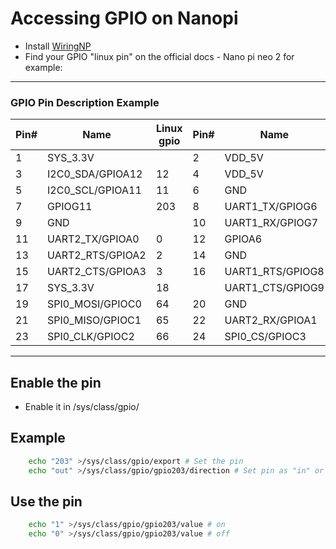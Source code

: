 # Accessing GPIO on Nanopi

- Install [WiringNP](https://github.com/friendlyarm/WiringNP)
- Find your GPIO "linux pin" on the official docs - Nano pi neo 2 for example:
----
### GPIO Pin Description Example
| Pin# | Name | Linux gpio | Pin# | Name | Linux gpio |
| ---| ---| ---| ---| ---| ---|
| 1 | SYS_3.3V | | 2 | VDD_5V	|
| 3	| I2C0_SDA/GPIOA12 | 12 | 4 | VDD_5V |
| 5	| I2C0_SCL/GPIOA11 | 11	| 6 | GND |
| 7	| GPIOG11 | 203 | 8 | UART1_TX/GPIOG6 | 198 |
| 9	| GND | | 10 | UART1_RX/GPIOG7 | 199 |
| 11 | UART2_TX/GPIOA0 | 0 | 12 | GPIOA6 | 6 |
| 13 | UART2_RTS/GPIOA2	| 2 | 14 | GND |
| 15 | UART2_CTS/GPIOA3	| 3 | 16 | UART1_RTS/GPIOG8 | 200 |
| 17 | SYS_3.3V	 | 18 | | UART1_CTS/GPIOG9 | 201 |
| 19 | SPI0_MOSI/GPIOC0	| 64 | 20 | GND	|
| 21 | SPI0_MISO/GPIOC1	| 65 | 22 | UART2_RX/GPIOA1	| 1 |
| 23 | SPI0_CLK/GPIOC2 | 66 | 24 | SPI0_CS/GPIOC3 |67 |

---
## Enable the pin
- Enable it in /sys/class/gpio/

## Example
```sh
    echo "203" >/sys/class/gpio/export # Set the pin
    echo "out" >/sys/class/gpio/gpio203/direction # Set pin as "in" or "out"
```

## Use the pin
```sh
    echo "1" >/sys/class/gpio/gpio203/value # on
    echo "0" >/sys/class/gpio/gpio203/value # off
